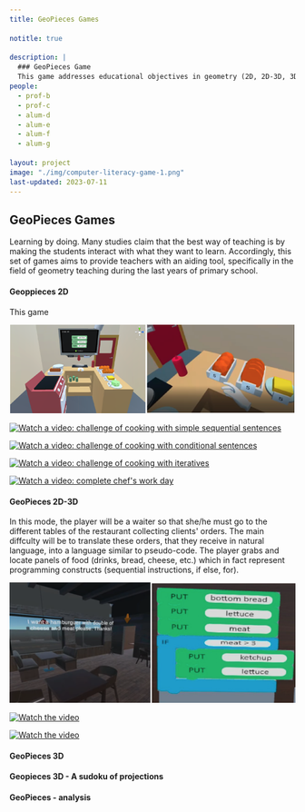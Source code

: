 ```yaml
---
title: GeoPieces Games

notitle: true

description: |
  ### GeoPieces Game
  This game addresses educational objectives in geometry (2D, 2D-3D, 3D) including authoring tools for teachers.
people:
  - prof-b
  - prof-c
  - alum-d
  - alum-e
  - alum-f
  - alum-g
  
layout: project
image: "./img/computer-literacy-game-1.png"
last-updated: 2023-07-11
---
```

## GeoPieces Games

Learning by doing. Many studies claim that the best way of teaching is by making the students interact with what they want to learn. Accordingly, this set of games aims to provide teachers with an aiding tool, specifically in
the field of geometry teaching during the last years of primary school.

#### Geoppieces 2D

This game

![Snapshot of the game](/img/cookingCode.png)

[![Watch a video: challenge of cooking with simple sequential sentences]()](https://www.youtube.com/watch?v=aV7KA7_Eigs)

[![Watch a video: challenge of cooking with conditional sentences]()](https://www.youtube.com/watch?v=4I8x0JyHFNM)

[![Watch a video: challenge of cooking with iteratives]()](https://www.youtube.com/watch?v=m_uSVEkhEBQ)

[![Watch a video: complete chef's work day]()](https://www.youtube.com/watch?v=t_7n_6BZ--w)

#### GeoPieces 2D-3D

In this mode, the player will be a waiter so that she/he must
go to the different tables of the restaurant collecting clients' orders. The main diffculty will be to translate
these orders, that they receive in natural language, into a language similar to pseudo-code. The player grabs and locate panels of food (drinks, bread, cheese, etc.) which in fact represent programming constructs (sequential instructions, if else, for).

![Snapshot of the game](/img/RestaurantCode.png)

[![Watch the video]()](https://www.youtube.com/playlist?list=PLYl7lmL25Y7Ltqn97Pjb0d_FsCKo7VDRG)

[![Watch the video]()](https://www.youtube.com/channel/UCqhzRrTLJF-e4b3o-rk0V8w)

#### GeoPieces 3D

#### Geopieces 3D - A sudoku of projections



#### GeoPieces - analysis

